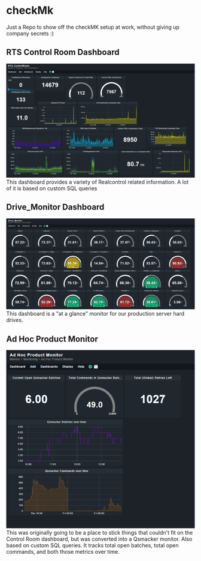# checkMk

Just a Repo to show off the checkMK setup at work, without giving up company secrets :)

## RTS Control Room Dashboard

![Alt text](image.png)
This dashboard provides a variety of Realcontrol related information. A lot of it is based on custom SQL queries

## Drive_Monitor Dashboard

![Alt text](image-1.png)
This dashboard is a "at a glance" monitor for our production server hard drives.

## Ad Hoc Product Monitor

![Alt text](image-2.png)
This was originally going to be a place to stick things that couldn't fit on the Control Room dashboard, but was converted into a Qsmacker monitor. Also based on custom SQL queries. It tracks total open batches, total open commands, and both those metrics over time.
